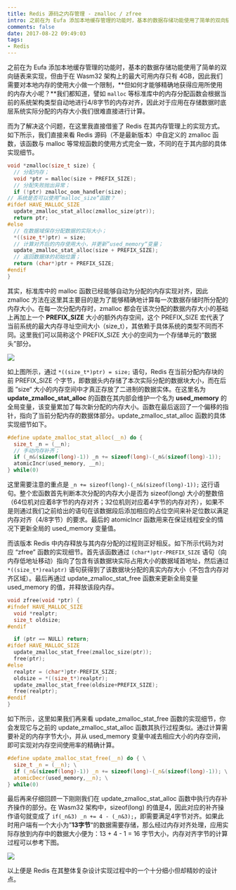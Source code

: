 ```yaml
---
title: Redis 源码之内存管理 - zmalloc / zfree
intro: 之前在为 Eufa 添加本地缓存管理的功能时，基本的数据存储功能使用了简单的双向链表来实现，但由于在 Wasm32 架构上的最大可用内存只有 4GB，因此我们需要对本地内存的使用大小做一个限制，但如何才能够精确地获得应用所使用的内存大小呢？我们都知道，譬如 malloc 等标准库中的内存分配函数会根据当前的系统架构类型自动地进行4/8字节的内存对齐，因此对于应用在存储数据时底层系统实际分配的内存大小我们很难直接进行计算。
comments: false
date: 2017-08-22 09:49:03
tags:
- Redis
---
```


之前在为 Eufa 添加本地缓存管理的功能时，基本的数据存储功能使用了简单的双向链表来实现，但由于在 Wasm32 架构上的最大可用内存只有 4GB，因此我们需要对本地内存的使用大小做一个限制，**但如何才能够精确地获得应用所使用的内存大小呢？**我们都知道，譬如 `malloc` 等标准库中的内存分配函数会根据当前的系统架构类型自动地进行4/8字节的内存对齐，因此对于应用在存储数据时底层系统实际分配的内存大小我们很难直接进行计算。

而为了解决这个问题，在这里我直接借鉴了 Redis 在其内存管理上的实现方式。如下所示，我们直接来看 Redis 源码（不是最新版本）中自定义的 zmalloc 函数，该函数与 malloc 等常规函数的使用方式完全一致，不同的在于其内部的具体实现细节。


```c
void *zmalloc(size_t size) {
  // 分配内存；
  void *ptr = malloc(size + PREFIX_SIZE);
  // 分配失败抛出异常；
  if (!ptr) zmalloc_oom_handler(size);
// 系统是否可以使用”malloc_size“函数？
#ifdef HAVE_MALLOC_SIZE
  update_zmalloc_stat_alloc(zmalloc_size(ptr));
  return ptr;
#else
  // 在数据域保存分配数据的实际大小；
  *((size_t*)ptr) = size;
  // 计算对齐后的内存使用大小，并更新”used_memory“变量；
  update_zmalloc_stat_alloc(size + PREFIX_SIZE);
  // 返回数据体的初始位置；
  return (char*)ptr + PREFIX_SIZE;
#endif
}
```

其实，标准库中的 malloc 函数已经能够自动为分配的内存实现对齐，因此 zmalloc 方法在这里其主要目的是为了能够精确地计算每一次数据存储时所分配的内存大小。在每一次分配内存时，zmalloc 都会在该次分配的数据内存大小的基础上再加上一个 **PREFIX_SIZE** 大小的额外内存空间，这个 PREFIX_SIZE 宏代表了当前系统的最大内存寻址空间大小（size_t），其依赖于具体系统的类型不同而不同。这里我们可以简称这个 PREFIX_SIZE 大小的空间为一个存储单元的“数据头”部分。

![](1.jpg)


如上图所示，通过 `*((size_t*)ptr) = size;` 语句，Redis 在当前分配内存块的前 PREFIX_SIZE 个字节，即数据头内存储了本次实际分配的数据块大小，而在后面 ”size“ 大小的内存空间中才真正存放了二进制的数据实体。在这里名为 **update_zmalloc_stat_alloc** 的函数在其内部会维护一个名为 **used_memory** 的全局变量，该变量累加了每次新分配的内存大小。函数在最后返回了一个偏移的指针，指向了当前分配内存的数据体部分。update_zmalloc_stat_alloc 函数的具体实现细节如下。

```c
#define update_zmalloc_stat_alloc(__n) do { 
  size_t _n = (__n); 
  // 手动内存补齐；
  if (_n&(sizeof(long)-1)) _n += sizeof(long)-(_n&(sizeof(long)-1)); 
  atomicIncr(used_memory, __n); 
} while(0)
```

这里需要注意的重点是 `_n += sizeof(long)-(_n&(sizeof(long)-1));` 这行语句。整个宏函数首先判断本次分配的内存大小是否为 sizeof(long) 大小的整数倍（64位机对应着8字节的内存对齐；32位机则对应着4字节的内存对齐），如果不是则通过我们之前给出的语句在该数据段后添加相应的占位空间来补足位数以满足内存对齐（4/8字节）的要求。最后的 atomicIncr 函数用来在保证线程安全的情况下更新全局的 used_memory 变量值。

而该版本 Redis 中内存释放与其内存分配的过程则正好相反。如下所示代码为对应 “zfree” 函数的实现细节。首先该函数通过 `(char*)ptr-PREFIX_SIZE` 语句（向内存低地址移动）指向了包含有该数据块实际占用大小的数据域首地址，然后通过 `*((size_t*)realptr)` 语句获得到了该数据块分配的真实内存大小（不包含内存对齐区域）。最后再通过 update_zmalloc_stat_free 函数来更新全局变量 used_memory 的值，并释放该段内存。

```c
void zfree(void *ptr) {
#ifndef HAVE_MALLOC_SIZE
  void *realptr;
  size_t oldsize;
#endif

  if (ptr == NULL) return;
#ifdef HAVE_MALLOC_SIZE
  update_zmalloc_stat_free(zmalloc_size(ptr));
  free(ptr);
#else
  realptr = (char*)ptr-PREFIX_SIZE;
  oldsize = *((size_t*)realptr);
  update_zmalloc_stat_free(oldsize+PREFIX_SIZE);
  free(realptr);
#endif
}
```

如下所示，这里如果我们再来看 update_zmalloc_stat_free 函数的实现细节，你会发现它与之前的 update_zmalloc_stat_alloc 函数其执行过程类似。通过计算需要补足的内存字节大小，并从 used_memory 变量中减去相应大小的内存空间，即可实现对内存空间使用率的精确计算。

```c
#define update_zmalloc_stat_free(__n) do { \
  size_t _n = (__n); \
  if (_n&(sizeof(long)-1)) _n += sizeof(long)-(_n&(sizeof(long)-1)); \
  atomicDecr(used_memory,__n); \
} while(0) 
```

最后再来仔细回顾一下刚刚我们在 update_zmalloc_stat_alloc 函数中执行内存补齐操作的部分。在 Wasm32 架构中，sizeof(long) 的值是4，因此对应的补齐操作语句就变成了 `if(_n&3) _n += 4 - (_n&3);`，即需要满足4字节对齐。如果此时用户端有一个大小为”**13字节**“的数据需要存储，那么经过内存对齐处理，应用实际存放到内存中的数据大小便为：13 + 4 - 1 = 16 字节大小，内存对齐字节的计算过程可以参考下图。

![](2.jpg)


以上便是 Redis 在其整体复杂设计实现过程中的一个十分细小但却精妙的设计点。
